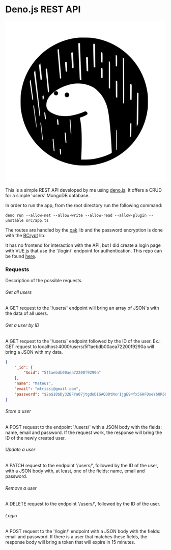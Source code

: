 # Deno.js REST API
![Deno.js Logo](img/deno-logo.png)

This is a simple REST API developed by me using [deno.js](https://deno.land/). It offers a CRUD for a simple 'users' MongoDB database.

In order to run the app, from the root directory run the following command:

```
deno run --allow-net --allow-write --allow-read --allow-plugin --unstable src/app.ts
```

The routes are handled by the [oak](https://deno.land/x/oak) lib and the password encryption is done with the [BCrypt](https://deno.land/x/bcrypt) lib.

It has no frontend for interaction with the API, but I did create a login page with VUE.js that use the '/login/' endpoint for authentication. This repo can be found [here](https://github.com/mtrissi/vue-login-page-for-denojs-app).

### Requests
Description of the possible requests.

###### Get all users
A GET request to the '/users/' endpoint will bring an array of JSON's with the data of all users.

###### Get a user by ID
A GET request to the '/users/' endpoint followed by the ID of the user. Ex.: GET request to localhost:4000/users/5f1aebdb00aea72200f9290a will bring a JSON with my data.

```JSON
{
    "_id": {
        "$oid": "5f1aebdb00aea72200f9290a"
    },
    "name": "Mateus",
    "email": "mtrissi@gmail.com",
    "password": "$2a$10$Dy32BFYa07jtgdoDIGAQQOtNxrIjgE94fx56HFDseYbOR69bg7f6e"
}
```

###### Store a user
A POST request to the endpoint '/users/' with a JSON body with the fields: name, email and password. If the request work, the response will bring the ID of the newly created user.

###### Update a user
A PATCH request to the endpoint '/users/', followed by the ID of the user, with a JSON body with, at least, one of the fields: name, email and password.

###### Remove a user
A DELETE request to the endpoint '/users/', followed by the ID of the user.

###### Login
A POST request to the '/login/' endpoint with a JSON body with the fields: email and password. If there is a user that matches these fields, the response body will bring a token that will expire in 15 minutes.
